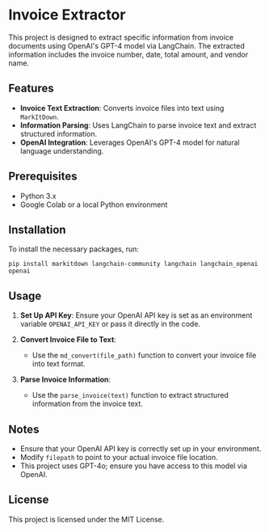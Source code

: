 # Invoice Extractor

This project is designed to extract specific information from invoice documents using OpenAI's GPT-4 model via LangChain. The extracted information includes the invoice number, date, total amount, and vendor name.

## Features

- **Invoice Text Extraction**: Converts invoice files into text using `MarkItDown`.
- **Information Parsing**: Uses LangChain to parse invoice text and extract structured information.
- **OpenAI Integration**: Leverages OpenAI's GPT-4 model for natural language understanding.

## Prerequisites

- Python 3.x
- Google Colab or a local Python environment

## Installation

To install the necessary packages, run:

`pip install markitdown langchain-community langchain langchain_openai openai`

## Usage

1. **Set Up API Key**: Ensure your OpenAI API key is set as an environment variable `OPENAI_API_KEY` or pass it directly in the code.

2. **Convert Invoice File to Text**:
   - Use the `md_convert(file_path)` function to convert your invoice file into text format.

3. **Parse Invoice Information**:
   - Use the `parse_invoice(text)` function to extract structured information from the invoice text.


## Notes

- Ensure that your OpenAI API key is correctly set up in your environment.
- Modify `filepath` to point to your actual invoice file location.
- This project uses GPT-4o; ensure you have access to this model via OpenAI.

## License

This project is licensed under the MIT License.
